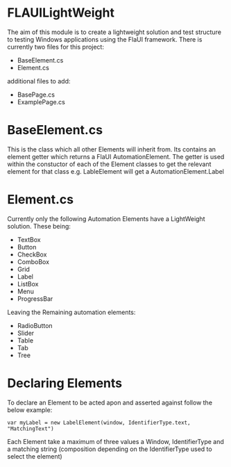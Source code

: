 # FLAUILightWeight
The aim of this module is to create a lightweight solution and test structure to testing Windows applications using the FlaUI framework.
There is currently two files for this project: 
- BaseElement.cs
- Element.cs 

additional files to add: 
- BasePage.cs
- ExamplePage.cs

# BaseElement.cs 
This is the class which all other Elements will inherit from. Its contains an element getter which returns a FlaUI AutomationElement.
The getter is used within the constuctor of each of the Element classes to get the relevant element for that class 
e.g. LableElement will get a AutomationElement.Label 

# Element.cs
Currently only the following Automation Elements have a LightWeight solution. 
These being: 
- TextBox
- Button 
- CheckBox
- ComboBox
- Grid
- Label
- ListBox
- Menu
- ProgressBar

Leaving the Remaining automation elements: 
- RadioButton
- Slider
- Table
- Tab 
- Tree 

# Declaring Elements
To declare an Element to be acted apon and asserted against follow the below example: 

    var myLabel = new LabelElement(window, IdentifierType.text, "MatchingText")

Each Element take a maximum of three values a Window, IdentifierType and a matching string (composition depending on the IdentifierType used to select the element)
